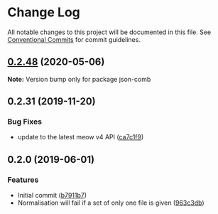 # Change Log

All notable changes to this project will be documented in this file.
See [Conventional Commits](https://conventionalcommits.org) for commit guidelines.

## [0.2.48](https://gitlab.com/codsen/codsen/compare/json-comb@0.2.47...json-comb@0.2.48) (2020-05-06)

**Note:** Version bump only for package json-comb





## 0.2.31 (2019-11-20)

### Bug Fixes

- update to the latest meow v4 API ([ca7c1f9](https://gitlab.com/codsen/codsen/commit/ca7c1f9b1e28dd7540442fa19f9ca4b7855b9e34))

## 0.2.0 (2019-06-01)

### Features

- Initial commit ([b7911b7](https://gitlab.com/codsen/codsen/commit/b7911b7))
- Normalisation will fail if a set of only one file is given ([963c3db](https://gitlab.com/codsen/codsen/commit/963c3db))
